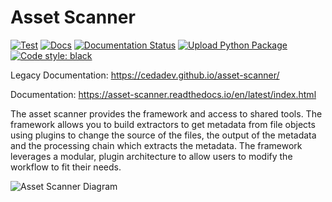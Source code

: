 # Asset Scanner

[![Test](https://github.com/cedadev/asset-scanner/actions/workflows/tests.yml/badge.svg)](https://github.com/cedadev/asset-scanner/actions/workflows/tests.yml)
[![Docs](https://github.com/cedadev/asset-scanner/actions/workflows/docs_build.yml/badge.svg)](https://github.com/cedadev/asset-scanner/actions/workflows/docs_build.yml)
[![Documentation Status](https://readthedocs.org/projects/pip/badge/?version=stable)](https://pip.pypa.io/en/stable/?badge=stable)
[![Upload Python Package](https://github.com/cedadev/asset-scanner/actions/workflows/release.yml/badge.svg)](https://pypi.org/project/asset-scanner/)
<a href="https://github.com/psf/black"><img alt="Code style: black" src="https://img.shields.io/badge/code%20style-black-000000.svg"></a>

Legacy Documentation: https://cedadev.github.io/asset-scanner/

Documentation: https://asset-scanner.readthedocs.io/en/latest/index.html

The asset scanner provides the framework and access to shared tools.
The framework allows you to build extractors to get metadata from file objects using plugins to change the source of the
files, the output of the metadata and the processing chain which extracts the metadata.
The framework leverages a modular, plugin architecture to allow users to modify the workflow to fit their needs.

![Asset Scanner Diagram](docs/source/images/asset_scanner_diagram.png)
